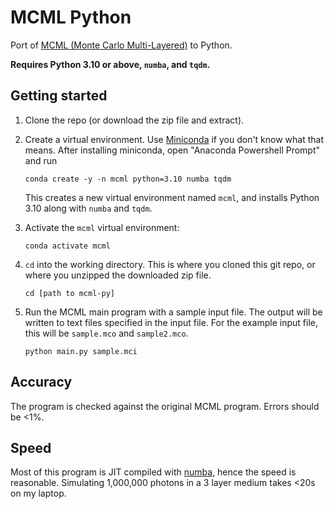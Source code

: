 # MCML Python

Port of [MCML (Monte Carlo Multi-Layered)](https://omlc.org/software/mc/mcml/index.html) to Python.

**Requires Python 3.10 or above, `numba`, and `tqdm`.**

## Getting started

1. Clone the repo (or download the zip file and extract).

2. Create a virtual environment. Use [Miniconda](https://docs.conda.io/en/latest/miniconda.html) if you don't know what that means. After installing miniconda, open "Anaconda Powershell Prompt" and run

    ```
    conda create -y -n mcml python=3.10 numba tqdm
    ```

    This creates a new virtual environment named `mcml`, and installs Python 3.10 along with `numba` and `tqdm`.

4. Activate the `mcml` virtual environment:

    ```
    conda activate mcml
    ```

5. `cd` into the working directory. This is where you cloned this git repo, or where you unzipped the downloaded zip file.

    ```
    cd [path to mcml-py]
    ```

6. Run the MCML main program with a sample input file. The output will be written to text files specified in the input file. For the example input file, this will be `sample.mco` and `sample2.mco`.

    ```
    python main.py sample.mci
    ```

## Accuracy

The program is checked against the original MCML program. Errors should be <1%.

## Speed

Most of this program is JIT compiled with [numba](https://numba.pydata.org/), hence the speed is reasonable. Simulating 1,000,000 photons in a 3 layer medium takes <20s on my laptop.
